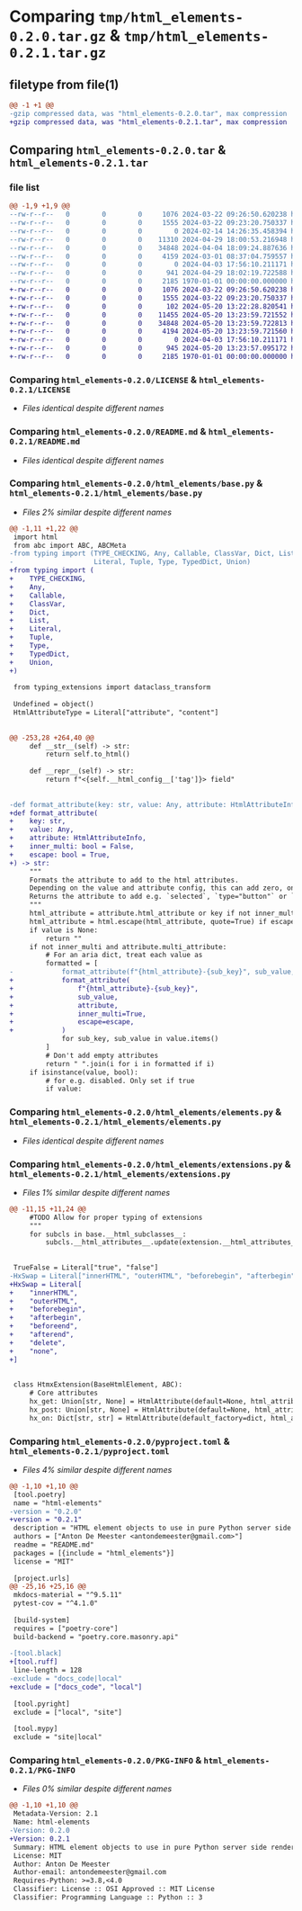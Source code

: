 # Comparing `tmp/html_elements-0.2.0.tar.gz` & `tmp/html_elements-0.2.1.tar.gz`

## filetype from file(1)

```diff
@@ -1 +1 @@
-gzip compressed data, was "html_elements-0.2.0.tar", max compression
+gzip compressed data, was "html_elements-0.2.1.tar", max compression
```

## Comparing `html_elements-0.2.0.tar` & `html_elements-0.2.1.tar`

### file list

```diff
@@ -1,9 +1,9 @@
--rw-r--r--   0        0        0     1076 2024-03-22 09:26:50.620238 html_elements-0.2.0/LICENSE
--rw-r--r--   0        0        0     1555 2024-03-22 09:23:20.750337 html_elements-0.2.0/README.md
--rw-r--r--   0        0        0        0 2024-02-14 14:26:35.458394 html_elements-0.2.0/html_elements/__init__.py
--rw-r--r--   0        0        0    11310 2024-04-29 18:00:53.216948 html_elements-0.2.0/html_elements/base.py
--rw-r--r--   0        0        0    34848 2024-04-04 18:09:24.887636 html_elements-0.2.0/html_elements/elements.py
--rw-r--r--   0        0        0     4159 2024-03-01 08:37:04.759557 html_elements-0.2.0/html_elements/extensions.py
--rw-r--r--   0        0        0        0 2024-04-03 17:56:10.211171 html_elements-0.2.0/html_elements/py.typed
--rw-r--r--   0        0        0      941 2024-04-29 18:02:19.722588 html_elements-0.2.0/pyproject.toml
--rw-r--r--   0        0        0     2185 1970-01-01 00:00:00.000000 html_elements-0.2.0/PKG-INFO
+-rw-r--r--   0        0        0     1076 2024-03-22 09:26:50.620238 html_elements-0.2.1/LICENSE
+-rw-r--r--   0        0        0     1555 2024-03-22 09:23:20.750337 html_elements-0.2.1/README.md
+-rw-r--r--   0        0        0      102 2024-05-20 13:22:28.820541 html_elements-0.2.1/html_elements/__init__.py
+-rw-r--r--   0        0        0    11455 2024-05-20 13:23:59.721552 html_elements-0.2.1/html_elements/base.py
+-rw-r--r--   0        0        0    34848 2024-05-20 13:23:59.722813 html_elements-0.2.1/html_elements/elements.py
+-rw-r--r--   0        0        0     4194 2024-05-20 13:23:59.721560 html_elements-0.2.1/html_elements/extensions.py
+-rw-r--r--   0        0        0        0 2024-04-03 17:56:10.211171 html_elements-0.2.1/html_elements/py.typed
+-rw-r--r--   0        0        0      945 2024-05-20 13:23:57.095172 html_elements-0.2.1/pyproject.toml
+-rw-r--r--   0        0        0     2185 1970-01-01 00:00:00.000000 html_elements-0.2.1/PKG-INFO
```

### Comparing `html_elements-0.2.0/LICENSE` & `html_elements-0.2.1/LICENSE`

 * *Files identical despite different names*

### Comparing `html_elements-0.2.0/README.md` & `html_elements-0.2.1/README.md`

 * *Files identical despite different names*

### Comparing `html_elements-0.2.0/html_elements/base.py` & `html_elements-0.2.1/html_elements/base.py`

 * *Files 2% similar despite different names*

```diff
@@ -1,11 +1,22 @@
 import html
 from abc import ABC, ABCMeta
-from typing import (TYPE_CHECKING, Any, Callable, ClassVar, Dict, List,
-                    Literal, Tuple, Type, TypedDict, Union)
+from typing import (
+    TYPE_CHECKING,
+    Any,
+    Callable,
+    ClassVar,
+    Dict,
+    List,
+    Literal,
+    Tuple,
+    Type,
+    TypedDict,
+    Union,
+)
 
 from typing_extensions import dataclass_transform
 
 Undefined = object()
 HtmlAttributeType = Literal["attribute", "content"]
 
 
@@ -253,28 +264,40 @@
     def __str__(self) -> str:
         return self.to_html()
 
     def __repr__(self) -> str:
         return f"<{self.__html_config__['tag']}> field"
 
 
-def format_attribute(key: str, value: Any, attribute: HtmlAttributeInfo, inner_multi: bool = False, escape: bool = True) -> str:
+def format_attribute(
+    key: str,
+    value: Any,
+    attribute: HtmlAttributeInfo,
+    inner_multi: bool = False,
+    escape: bool = True,
+) -> str:
     """
     Formats the attribute to add to the html attributes.
     Depending on the value and attribute config, this can add zero, one or more attributes
     Returns the attribute to add e.g. `selected`, `type="button"` or `aria-type="button" aria-checked="false"`
     """
     html_attribute = attribute.html_attribute or key if not inner_multi else key
     html_attribute = html.escape(html_attribute, quote=True) if escape else html_attribute
     if value is None:
         return ""
     if not inner_multi and attribute.multi_attribute:
         # For an aria dict, treat each value as
         formatted = [
-            format_attribute(f"{html_attribute}-{sub_key}", sub_value, attribute, inner_multi=True, escape=escape)
+            format_attribute(
+                f"{html_attribute}-{sub_key}",
+                sub_value,
+                attribute,
+                inner_multi=True,
+                escape=escape,
+            )
             for sub_key, sub_value in value.items()
         ]
         # Don't add empty attributes
         return " ".join(i for i in formatted if i)
     if isinstance(value, bool):
         # for e.g. disabled. Only set if true
         if value:
```

### Comparing `html_elements-0.2.0/html_elements/elements.py` & `html_elements-0.2.1/html_elements/elements.py`

 * *Files identical despite different names*

### Comparing `html_elements-0.2.0/html_elements/extensions.py` & `html_elements-0.2.1/html_elements/extensions.py`

 * *Files 1% similar despite different names*

```diff
@@ -11,15 +11,24 @@
     #TODO Allow for proper typing of extensions
     """
     for subcls in base.__html_subclasses__:
         subcls.__html_attributes__.update(extension.__html_attributes__)
 
 
 TrueFalse = Literal["true", "false"]
-HxSwap = Literal["innerHTML", "outerHTML", "beforebegin", "afterbegin", "beforeend", "afterend", "delete", "none"]
+HxSwap = Literal[
+    "innerHTML",
+    "outerHTML",
+    "beforebegin",
+    "afterbegin",
+    "beforeend",
+    "afterend",
+    "delete",
+    "none",
+]
 
 
 class HtmxExtension(BaseHtmlElement, ABC):
     # Core attributes
     hx_get: Union[str, None] = HtmlAttribute(default=None, html_attribute="hx-get")
     hx_post: Union[str, None] = HtmlAttribute(default=None, html_attribute="hx-post")
     hx_on: Dict[str, str] = HtmlAttribute(default_factory=dict, html_attribute="hx-on", multi_attribute=True)
```

### Comparing `html_elements-0.2.0/pyproject.toml` & `html_elements-0.2.1/pyproject.toml`

 * *Files 4% similar despite different names*

```diff
@@ -1,10 +1,10 @@
 [tool.poetry]
 name = "html-elements"
-version = "0.2.0"
+version = "0.2.1"
 description = "HTML element objects to use in pure Python server side rendering"
 authors = ["Anton De Meester <antondemeester@gmail.com>"]
 readme = "README.md"
 packages = [{include = "html_elements"}]
 license = "MIT"
 
 [project.urls]
@@ -25,16 +25,16 @@
 mkdocs-material = "^9.5.11"
 pytest-cov = "^4.1.0"
 
 [build-system]
 requires = ["poetry-core"]
 build-backend = "poetry.core.masonry.api"
 
-[tool.black]
+[tool.ruff]
 line-length = 128
-exclude = "docs_code|local"
+exclude = ["docs_code", "local"]
 
 [tool.pyright]
 exclude = ["local", "site"]
 
 [tool.mypy]
 exclude = "site|local"
```

### Comparing `html_elements-0.2.0/PKG-INFO` & `html_elements-0.2.1/PKG-INFO`

 * *Files 0% similar despite different names*

```diff
@@ -1,10 +1,10 @@
 Metadata-Version: 2.1
 Name: html-elements
-Version: 0.2.0
+Version: 0.2.1
 Summary: HTML element objects to use in pure Python server side rendering
 License: MIT
 Author: Anton De Meester
 Author-email: antondemeester@gmail.com
 Requires-Python: >=3.8,<4.0
 Classifier: License :: OSI Approved :: MIT License
 Classifier: Programming Language :: Python :: 3
```

